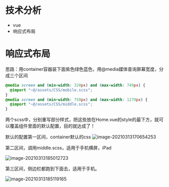 # 技术分析

+ vue
+ 响应式布局



# 响应式布局

思路：用container容器装下面紫色绿色蓝色，用@media媒体查询屏幕宽度，分成三个区间
```scss
@media screen and (min-width: 320px) and (max-width: 749px) {
  @import "~@/assets/CSS/mobile.scss";
}
@media screen and (min-width: 750px) and (max-width: 1279px) {
  @import "~@/assets/CSS/middle.scss";
}
```
两个scss中，分别重写部分样式，把这些放在Home.vue的style的最下方，就可以覆盖组件里面的默认配置，目的就达成了！

默认的配置第一区间，container默认的css
![image-20210313170654253](https://ebcode.oss-cn-shanghai.aliyuncs.com/img/image-20210313170654253.png)



第二区间，调用middle.scss，适用于手机横屏，iPad

![image-20210313185012723](https://ebcode.oss-cn-shanghai.aliyuncs.com/img/image-20210313185012723.png)

第三区间，侧边栏都跑到下面去，适用于手机。

![image-20210313185119165](https://ebcode.oss-cn-shanghai.aliyuncs.com/img/image-20210313185119165.png)


